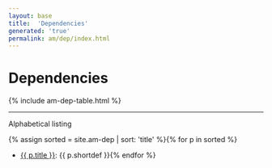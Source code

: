 ```yaml
---
layout: base
title:  'Dependencies'
generated: 'true'
permalink: am/dep/index.html
---
```


# Dependencies

{% include am-dep-table.html %}

----------

Alphabetical listing

{% assign sorted = site.am-dep | sort: 'title' %}{% for p in sorted %}
* [{{ p.title }}](): {{ p.shortdef }}{% endfor %}
